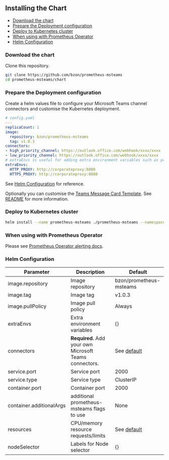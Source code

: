 ## Installing the Chart

<!-- vim-markdown-toc GFM -->

* [Download the chart](#download-the-chart)
* [Prepare the Deployment configuration](#prepare-the-deployment-configuration)
* [Deploy to Kubernetes cluster](#deploy-to-kubernetes-cluster)
* [When using with Prometheus Operator](#when-using-with-prometheus-operator)
* [Helm Configuration](#helm-configuration)

<!-- vim-markdown-toc -->


### Download the chart

Clone this repository.

```bash
git clone https://github.com/bzon/prometheus-msteams
cd prometheus-msteams/chart
```

### Prepare the Deployment configuration

Create a helm values file to configure your Microsoft Teams channel connectors and customise the Kubernetes deployment.

```yaml
# config.yaml
---
replicaCount: 1
image:
  repository: bzon/prometheus-msteams 
  tag: v1.0.3
connectors:
- high_priority_channel: https://outlook.office.com/webhook/xxxx/xxxx 
- low_priority_channel: https://outlook.office.com/webhook/xxxx/xxxx
# extraEnvs is useful for adding extra environment variables such as proxy settings
extraEnvs:
  HTTP_PROXY: http://corporateproxy:8080
  HTTPS_PROXY: http://corporateproxy:8080
```

See [Helm Configuration](#helm-configuration) for reference.

Optionally you can customise the [Teams Message Card Template](./prometheus-msteams/card.tmpl). See [README](../README.md#customise-messages-to-ms-teams) for more information.

### Deploy to Kubernetes cluster

```bash
helm install --name prometheus-msteams ./prometheus-msteams --namespace monitoring -f config.yaml
```

### When using with Prometheus Operator

Please see [Prometheus Operator alerting docs](https://github.com/coreos/prometheus-operator/blob/master/Documentation/user-guides/alerting.md).

### Helm Configuration

| Parameter                | Description                                            | Default                                         |
| ---                      | ---                                                    | ---                                             |
| image.repository         | Image repository                                       | bzon/prometheus-msteams                         |
| image.tag                | Image tag                                              | v1.0.3                                          |
| image.pullPolicy         | Image pull policy                                      | Always                                          |
| extraEnvs                | Extra environment variables                            | {}                                              |
| connectors               | **Required.** Add your own Microsoft Teams connectors. | See [default](./prometheus-msteams/values.yaml) |
| service.port             | Service port                                           | 2000                                            |
| service.type             | Service type                                           | ClusterIP                                       |
| container.port           | Container port                                         | 2000                                            |
| container.additionalArgs | additional prometheus-msteams flags to use             | None                                            |
| resources                | CPU/memory resource requests/limits                    | See [default](./prometheus-msteams/values.yaml) |
| nodeSelector             | Labels for Node selector                               | {}                                              |
